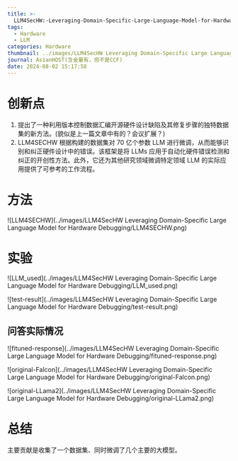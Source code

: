 ```yaml
---
title: >-
  LLM4SecHW:-Leveraging-Domain-Specific-Large-Language-Model-for-Hardware-Debugging
tags:
  - Hardware
  - LLM
categories: Hardware
thumbnail: ../images/LLM4SecHW Leveraging Domain-Specific Large Language Model for Hardware Debugging/LLM4SECHW.png
journal: AsianHOST(含金量有，但不是CCF)
date: 2024-08-02 15:17:58
---
```


# 创新点

1. 提出了一种利用版本控制数据汇编开源硬件设计缺陷及其修复步骤的独特数据集的新方法。(貌似是上一篇文章中有的？会议扩展？)
2. LLM4SECHW 根据构建的数据集对 70 亿个参数 LLM 进行微调，从而能够识别和纠正硬件设计中的错误。该框架是将 LLMs 应用于自动化硬件错误检测和纠正的开创性方法。此外，它还为其他研究领域微调特定领域 LLM 的实际应用提供了可参考的工作流程。



# 方法

![LLM4SECHW](../images/LLM4SecHW Leveraging Domain-Specific Large Language Model for Hardware Debugging/LLM4SECHW.png)



# 实验

![LLM_used](../images/LLM4SecHW Leveraging Domain-Specific Large Language Model for Hardware Debugging/LLM_used.png)



![test-result](../images/LLM4SecHW Leveraging Domain-Specific Large Language Model for Hardware Debugging/test-result.png)



## 问答实际情况

![fituned-response](../images/LLM4SecHW Leveraging Domain-Specific Large Language Model for Hardware Debugging/fituned-response.png)

![original-Falcon](../images/LLM4SecHW Leveraging Domain-Specific Large Language Model for Hardware Debugging/original-Falcon.png)

![original-LLama2](../images/LLM4SecHW Leveraging Domain-Specific Large Language Model for Hardware Debugging/original-LLama2.png)

# 总结

主要贡献是收集了一个数据集、同时微调了几个主要的大模型。
